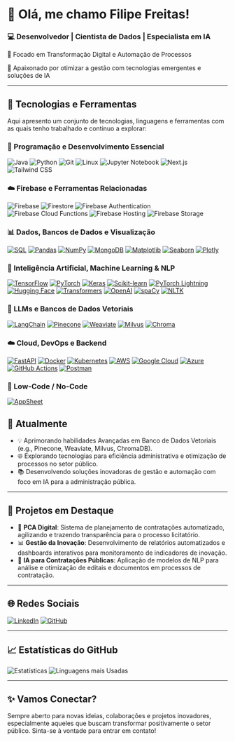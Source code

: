 # 👋 Olá, me chamo Filipe Freitas!

### 💻 Desenvolvedor | Cientista de Dados | Especialista em IA

🚀 Focado em Transformação Digital e Automação de Processos

🌟 Apaixonado por otimizar a gestão com tecnologias emergentes e soluções de IA

---

## 🚀 Tecnologias e Ferramentas

Aqui apresento um conjunto de tecnologias, linguagens e ferramentas com as quais tenho trabalhado e continuo a explorar:

### 🐍 Programação e Desenvolvimento Essencial
![Java](https://img.shields.io/badge/Java-ED8B00?style=for-the-badge&logo=openjdk&logoColor=white)
![Python](https://img.shields.io/badge/Python-3776AB?style=for-the-badge\&logo=python\&logoColor=white)
![Git](https://img.shields.io/badge/Git-F05032?style=for-the-badge\&logo=git\&logoColor=white)
![Linux](https://img.shields.io/badge/Linux-FCC624?style=for-the-badge\&logo=linux\&logoColor=black)
![Jupyter Notebook](https://img.shields.io/badge/Jupyter-F37626?style=for-the-badge\&logo=jupyter\&logoColor=white)
![Next.js](https://img.shields.io/badge/Next.js-000000?style=for-the-badge\&logo=next.js\&logoColor=white)
![Tailwind CSS](https://img.shields.io/badge/Tailwind_CSS-38B2AC?style=for-the-badge\&logo=tailwind-css\&logoColor=white)

### ☁️ Firebase e Ferramentas Relacionadas

![Firebase](https://img.shields.io/badge/Firebase-FFCA28?style=for-the-badge\&logo=firebase\&logoColor=black)
![Firestore](https://img.shields.io/badge/Firestore-FF6F00?style=for-the-badge\&logo=firebase\&logoColor=white)
![Firebase Authentication](https://img.shields.io/badge/Firebase_Auth-FFCA28?style=for-the-badge\&logo=firebase\&logoColor=black)
![Firebase Cloud Functions](https://img.shields.io/badge/Cloud_Functions-4285F4?style=for-the-badge\&logo=google-cloud\&logoColor=white)
![Firebase Hosting](https://img.shields.io/badge/Firebase_Hosting-FFCA28?style=for-the-badge\&logo=firebase\&logoColor=black)
![Firebase Storage](https://img.shields.io/badge/Storage-4285F4?style=for-the-badge\&logo=google-cloud\&logoColor=white)

### 📊 Dados, Bancos de Dados e Visualização

<a href="https://www.postgresql.org/" target="_blank"><img src="https://img.shields.io/badge/SQL-336791?style=for-the-badge&logo=postgresql&logoColor=white" alt="SQL"></a>
<a href="https://pandas.pydata.org/" target="_blank"><img src="https://img.shields.io/badge/Pandas-150458?style=for-the-badge&logo=pandas&logoColor=white" alt="Pandas"></a>
<a href="https://numpy.org/" target="_blank"><img src="https://img.shields.io/badge/NumPy-013243?style=for-the-badge&logo=numpy&logoColor=white" alt="NumPy"></a>
<a href="https://www.mongodb.com/" target="_blank"><img src="https://img.shields.io/badge/MongoDB-47A248?style=for-the-badge&logo=mongodb&logoColor=white" alt="MongoDB"></a>
<a href="https://matplotlib.org/" target="_blank"><img src="https://img.shields.io/badge/Matplotlib-11557C?style=for-the-badge&logo=matplotlib&logoColor=white" alt="Matplotlib"></a>
<a href="https://seaborn.pydata.org/" target="_blank"><img src="https://img.shields.io/badge/Seaborn-3776AB?style=for-the-badge&logo=seaborn&logoColor=white" alt="Seaborn"></a>
<a href="https://plotly.com/" target="_blank"><img src="https://img.shields.io/badge/Plotly-3F4F75?style=for-the-badge&logo=plotly&logoColor=white" alt="Plotly"></a>

### 🧠 Inteligência Artificial, Machine Learning & NLP

<a href="https://www.tensorflow.org/" target="_blank"><img src="https://img.shields.io/badge/TensorFlow-FF6F00?style=for-the-badge&logo=tensorflow&logoColor=white" alt="TensorFlow"></a>
<a href="https://pytorch.org/" target="_blank"><img src="https://img.shields.io/badge/PyTorch-EE4C2C?style=for-the-badge&logo=pytorch&logoColor=white" alt="PyTorch"></a>
<a href="https://keras.io/" target="_blank"><img src="https://img.shields.io/badge/Keras-D00000?style=for-the-badge&logo=keras&logoColor=white" alt="Keras"></a>
<a href="https://scikit-learn.org/" target="_blank"><img src="https://img.shields.io/badge/Scikit_Learn-F7931E?style=for-the-badge&logo=scikit-learn&logoColor=white" alt="Scikit-learn"></a>
<a href="https://www.pytorchlightning.ai/" target="_blank"><img src="https://img.shields.io/badge/PyTorch_Lightning-792EE5?style=for-the-badge&logo=pytorchlightning&logoColor=white" alt="PyTorch Lightning"></a>
<a href="https://huggingface.co/" target="_blank"><img src="https://img.shields.io/badge/Hugging%20Face-FCC624?style=for-the-badge&logo=huggingface&logoColor=black" alt="Hugging Face"></a>
<a href="https://huggingface.co/docs/transformers" target="_blank"><img src="https://img.shields.io/badge/Transformers-FF6F00?style=for-the-badge&logo=huggingface&logoColor=white" alt="Transformers"></a>
<a href="https://openai.com/" target="_blank"><img src="https://img.shields.io/badge/OpenAI-412991?style=for-the-badge&logo=openai&logoColor=white" alt="OpenAI"></a>
<a href="https://spacy.io/" target="_blank"><img src="https://img.shields.io/badge/spaCy-09A3D5?style=for-the-badge&logo=spacy&logoColor=white" alt="spaCy"></a>
<a href="https://www.nltk.org/" target="_blank"><img src="https://img.shields.io/badge/NLTK-3776AB?style=for-the-badge&logo=python&logoColor=white" alt="NLTK"></a>

### 💬 LLMs e Bancos de Dados Vetoriais

<a href="https://www.langchain.com/" target="_blank"><img src="https://img.shields.io/badge/LangChain-3498DB?style=for-the-badge&logo=langchain&logoColor=white" alt="LangChain"></a>
<a href="https://www.pinecone.io/" target="_blank"><img src="https://img.shields.io/badge/Pinecone-0077FF?style=for-the-badge&logo=pinecone&logoColor=white" alt="Pinecone"></a>
<a href="https://weaviate.io/" target="_blank"><img src="https://img.shields.io/badge/Weaviate-00A98F?style=for-the-badge&logo=weaviate&logoColor=white" alt="Weaviate"></a>
<a href="https://milvus.io/" target="_blank"><img src="https://img.shields.io/badge/Milvus-00B8FF?style=for-the-badge&logo=milvus&logoColor=white" alt="Milvus"></a>
<a href="https://www.trychroma.com/" target="_blank"><img src="https://img.shields.io/badge/Chroma-5F2EEA?style=for-the-badge&logo=chroma&logoColor=white" alt="Chroma"></a>

### ☁️ Cloud, DevOps e Backend

<a href="https://fastapi.tiangolo.com/" target="_blank"><img src="https://img.shields.io/badge/FastAPI-009688?style=for-the-badge&logo=fastapi&logoColor=white" alt="FastAPI"></a>
<a href="https://www.docker.com/" target="_blank"><img src="https://img.shields.io/badge/Docker-2496ED?style=for-the-badge&logo=docker&logoColor=white" alt="Docker"></a>
<a href="https://kubernetes.io/" target="_blank"><img src="https://img.shields.io/badge/Kubernetes-326CE5?style=for-the-badge&logo=kubernetes&logoColor=white" alt="Kubernetes"></a>
<a href="https://aws.amazon.com/" target="_blank"><img src="https://img.shields.io/badge/AWS-232F3E?style=for-the-badge&logo=amazon-aws&logoColor=white" alt="AWS"></a>
<a href="https://cloud.google.com/" target="_blank"><img src="https://img.shields.io/badge/Google_Cloud-4285F4?style=for-the-badge&logo=google-cloud&logoColor=white" alt="Google Cloud"></a>
<a href="https://azure.microsoft.com/" target="_blank"><img src="https://img.shields.io/badge/Azure-0078D4?style=for-the-badge&logo=microsoft-azure&logoColor=white" alt="Azure"></a>
<a href="https://github.com/features/actions" target="_blank"><img src="https://img.shields.io/badge/GitHub_Actions-2088FF?style=for-the-badge&logo=github-actions&logoColor=white" alt="GitHub Actions"></a>
<a href="https://www.postman.com/" target="_blank"><img src="https://img.shields.io/badge/Postman-FF6C37?style=for-the-badge&logo=postman&logoColor=white" alt="Postman"></a>

### 📱 Low-Code / No-Code

<a href="https://www.appsheet.com/" target="_blank"><img src="https://img.shields.io/badge/AppSheet-0F9D58?style=for-the-badge&logo=google&logoColor=white" alt="AppSheet"></a>



## 🌱 Atualmente

- 💡 Aprimorando habilidades Avançadas em Banco de Dados Vetoriais (e.g., Pinecone, Weaviate, Milvus, ChromaDB).
- 🌐 Explorando tecnologias para eficiência administrativa e otimização de processos no setor público.
- 📚 Desenvolvendo soluções inovadoras de gestão e automação com foco em IA para a administração pública.

---

## 💼 Projetos em Destaque

- 📝 **PCA Digital**: Sistema de planejamento de contratações automatizado, agilizando e trazendo transparência para o processo licitatório.
- 📊 **Gestão da Inovação**: Desenvolvimento de relatórios automatizados e dashboards interativos para monitoramento de indicadores de inovação.
- 🤖 **IA para Contratações Públicas**: Aplicação de modelos de NLP para análise e otimização de editais e documentos em processos de contratação.

---

## 🌐 Redes Sociais

[![LinkedIn](https://img.shields.io/badge/LinkedIn-0077B5?style=for-the-badge&logo=linkedin&logoColor=white)](https://www.linkedin.com/in/filipe-rodrigo-freitas-da-silva-859440176/)
[![GitHub](https://img.shields.io/badge/GitHub-181717?style=for-the-badge&logo=github&logoColor=white)](https://github.com/Luferath/)

---

## 📈 Estatísticas do GitHub

![Estatísticas](https://github-readme-stats.vercel.app/api?username=luferath&show_icons=true&theme=dark&hide_border=true&rank_icon=github)
![Linguagens mais Usadas](https://github-readme-stats.vercel.app/api/top-langs/?username=luferath&layout=compact&theme=dark&hide_border=true)

---

## ✨ Vamos Conectar?

Sempre aberto para novas ideias, colaborações e projetos inovadores, especialmente aqueles que buscam transformar positivamente o setor público. Sinta-se à vontade para entrar em contato!
